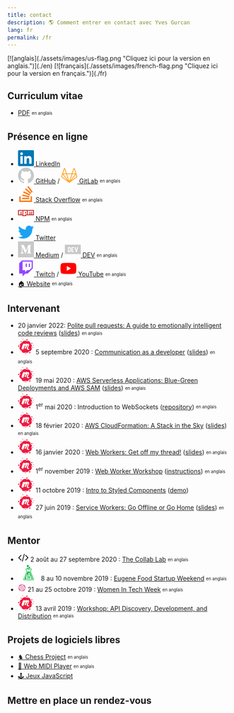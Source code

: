 ```yaml
---
title: contact
description: 🌎 Comment entrer en contact avec Yves Gurcan
lang: fr
permalink: /fr
---
```


<span id="flag">
[![anglais](./assets/images/us-flag.png "Cliquez ici pour la version en anglais.")](./en)
[![français](./assets/images/french-flag.png "Cliquez ici pour la version en français.")](./fr)
</span>

## Curriculum vitae

- [PDF](https://yvesgurcan.com/resume.pdf) <sub><sup>en anglais</sup></sub>

## Présence en ligne

- [![LinkedIn](./assets/images/social-media/linkedin.svg) LinkedIn](https://www.linkedin.com/in/yvesgurcan/?locale=fr_FR)
- [![GitHub](./assets/images/social-media/github.svg) GitHub](https://github.com/yvesgurcan) / [![LinkedIn](./assets/images/social-media/gitlab.svg) GitLab](https://gitlab.com/yvesgurcan) <sub><sup>en anglais</sup></sub>
- [![Stack Overflow](./assets/images/social-media/stackoverflow.svg) Stack Overflow](https://stackoverflow.com/users/11439562/yves-gurcan) <sub><sup>en anglais</sup></sub>
- [![NPM](./assets/images/social-media/npm.svg) NPM](https://www.npmjs.com/~yvesgurcan) <sub><sup>en anglais</sup></sub>
- [![Twitter](./assets/images/social-media/twitter.svg) Twitter](https://twitter.com/YvesGurcanFR)
- [![Medium](./assets/images/social-media/medium.svg) Medium](https://medium.com/@yvesgurcan) / [![DEV](./assets/images/social-media/dev.svg) DEV](https://dev.to/yvesgurcan) <sub><sup>en anglais</sup></sub>
- [![Twitch](./assets/images/social-media/twitch.svg) Twitch](https://www.twitch.tv/letoseldon/videos) / [![YouTube](./assets/images/social-media/youtube.svg) YouTube](https://www.youtube.com/channel/UCmNgbt5GFQfdwPOKaJ-NHYw/videos) <sub><sup>en anglais</sup></sub>
- [🏠 Website](https://yvesgurcan.com/) <sub><sup>en anglais</sup></sub>

## Intervenant

- 20 janvier 2022:  [Polite pull requests: A guide to emotionally intelligent code reviews](https://www.youtube.com/watch?v=PY-r2T_tTXI&t=321) ([slides](https://slides.com/yvesgurcan/pr/)) <sub><sup>en anglais</sup>
- ![Meetup](./assets/images/social-media/meetup.svg) 5 septembre 2020 : [Communication as a developer](https://www.youtube.com/watch?v=JvEyHokLnak&t=1695) ([slides](https://docs.google.com/presentation/d/14kJTPHCVHsEmzqOLTqKCgL3QrwR7_BnIpN9oGJraT4c/edit)) <sub><sup>en anglais</sup>
- ![Meetup](./assets/images/social-media/meetup.svg) 19 mai 2020 : [AWS Serverless Applications: Blue-Green Deployments and AWS SAM](https://www.youtube.com/watch?v=uN3a8r4qeZY&t=1112) ([slides](https://slides.com/yvesgurcan/aws-sam)) <sub><sup>en anglais</sup></sub>
- ![Meetup](./assets/images/social-media/meetup.svg) 1<sup>er</sup> mai 2020 : Introduction to WebSockets ([repository](https://github.com/yvesgurcan/websocket-examples)) <sub><sup>en anglais</sup></sub>
- ![Meetup](./assets/images/social-media/meetup.svg) 18 février 2020 : [AWS CloudFormation: A Stack in the Sky](https://www.meetup.com/Portland-Serverless-Architecture-Meetup/events/268360327/) ([slides](https://slides.com/yvesgurcan/cloudformation#/)) <sub><sup>en anglais</sup></sub>
- ![Meetup](./assets/images/social-media/meetup.svg) 16 janvier 2020 : [Web Workers: Get off my thread!](https://www.meetup.com/front-end-small-talk/events/266240588/) ([slides](https://slides.com/yvesgurcan/webworkers)) <sub><sup>en anglais</sup></sub>
- ![Meetup](./assets/images/social-media/meetup.svg) 1<sup>er</sup> november 2019 : [Web Worker Workshop](https://www.youtube.com/watch?v=wjkUx7HR7NM&t=380) ([instructions](https://workers.yvesgurcan.com/workshop/)) <sub><sup>en anglais</sup></sub>
- ![Meetup](./assets/images/social-media/meetup.svg) 11 octobre 2019 : [Intro to Styled Components](https://www.meetup.com/Elm-Eug/events/qsrfjryznbpb/) ([demo](https://styled.yvesgurcan.com/#/fr))
- ![Meetup](./assets/images/social-media/meetup.svg) 27 juin 2019 : [Service Workers: Go Offline or Go Home](https://www.youtube.com/watch?v=Gzfux0xfwlY) ([slides](https://slides.com/yvesgurcan/sw#/)) <sub><sup>en anglais</sup></sub>

## Mentor


- <img src="./assets/images/social-media/sig-logo.png" height="18"> 2 août au 27 septembre 2020 : [The Collab Lab](https://the-collab-lab.codes/) <sub><sup>en anglais</sup></sub>
- ![Startup Weekend](./assets/images/social-media/startupweekend.svg) 8 au 10 novembre 2019 : [Eugene Food Startup Weekend](http://communities.techstars.com/usa/eugene/startup-weekend/14837) <sub><sup>en anglais</sup></sub>
- <img src="./assets/images/social-media/womenintech.png" height="18"> 21 au 25 octobre 2019 : [Women In Tech Week](https://redefiningwomenintech.com/event/women-in-tech-week-oct-21-25) <sub><sup>en anglais</sup></sub>
- ![Meetup](./assets/images/social-media/meetup.svg) 13 avril 2019 : [Workshop: API Discovery, Development, and Distribution](https://www.meetup.com/eugenewebdevs/events/260157602/) <sub><sup>en anglais</sup></sub>

## Projets de logiciels libres


- [♞ Chess Project](https://chessproject.yvesgurcan.com) <sub><sup>en anglais</sup></sub>
- [🎹 Web MIDI Player](https://midi.yvesgurcan.com) <sub><sup>en anglais</sup></sub>
- [🕹️ Jeux JavaScript](https://games.yvesgurcan.com/fr)

## Mettre en place un rendez-vous

<div class="calendly-inline-widget" data-url="https://calendly.com/yvesgurcan/chat" style="min-width:320px;height:630px;"></div>
<script type="text/javascript" src="https://assets.calendly.com/assets/external/widget.js"></script>
